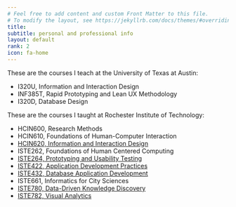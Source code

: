```yaml
---
# Feel free to add content and custom Front Matter to this file.
# To modify the layout, see https://jekyllrb.com/docs/themes/#overriding-theme-defaults
title:
subtitle: personal and professional info
layout: default
rank: 2
icon: fa-home
---
```

These are the courses I teach at the University of Texas at Austin:

- I320U, Information and Interaction Design
- INF385T, Rapid Prototyping and Lean UX Methodology
- I320D, Database Design

These are the courses I taught at Rochester Institute of Technology:

- HCIN600, Research Methods
- HCIN610, Foundations of Human-Computer Interaction
- [HCIN620, Information and Interaction Design](/hcin620.html)
- ISTE262, Foundations of Human Centered Computing
- [ISTE264, Prototyping and Usability Testing](/iste264.html)
- [ISTE422, Application Development Practices](/iste422.html)
- [ISTE432, Database Application Development](/iste432.html)
- ISTE661, Informatics for City Sciences
- [ISTE780, Data-Driven Knowledge Discovery](/iste780.html)
- [ISTE782, Visual Analytics](/iste782.html)
